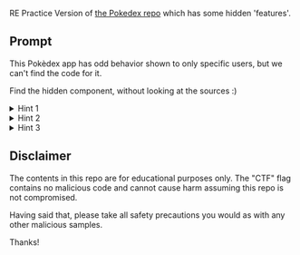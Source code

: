 RE Practice Version of [the Pokedex repo](https://github.com/skydoves/pokedex-compose) which has
some hidden 'features'.

## Prompt

This Pokèdex app has odd behavior shown to only specific users, but we can't find the code for it.

Find the hidden component, without looking at the sources :)

<details>
  <summary>Hint 1</summary>

  The app makes use of Hilt so most code is not 'directly' connected due to generated classes.
</details>
<details>
  <summary>Hint 2</summary>

  Avoid 'diving deep' into Compose from onCreate. It is tedious to do so due to R8 Lambda Groups. Instead, try searching for suspicious strings like "Base64"
  
</details>
<details>
  <summary>Hint 3</summary>

  The app performs Dynamic Code Loading (DCL). The DCL payload is encrypted. How can we decrypt it? Where is this code?
  
</details>

## Disclaimer

The contents in this repo are for educational purposes only. The "CTF" flag contains no malicious
code and cannot cause harm assuming this repo is not compromised.

Having said that, please take all safety precautions you would as with any other malicious
samples.

Thanks!
